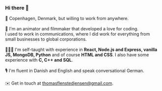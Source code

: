 ### Hi there 👋
📍 Copenhagen, Denmark, but willing to work from anywhere. <br><br>
🎥 I'm an animator and filmmaker that developed a love for coding.<br>I used to work in communications, where I did work for everything from small businesses to global corporations. <br><br>
🧑🏼‍💻 I'm self-taught with experience in **React, Node.js and Express, vanilla JS, MongoDB, Python** and of course **HTML and CSS**. I also have some experience with **C, C++ and SQL**. <br><br>
🎙️ I'm fluent in Danish and English and speak conversational German. <br><br>
✉️ Get in touch at thomasflenstedjensen@gmail.com.
